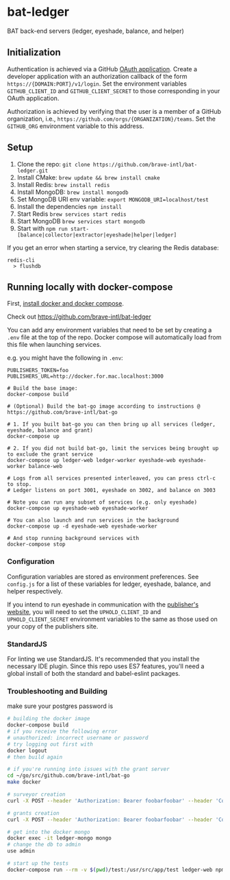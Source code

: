 # bat-ledger
BAT back-end servers (ledger, eyeshade, balance, and helper)

## Initialization
Authentication is achieved via a GitHub [OAuth application](https://github.com/settings/developers). Create a developer application with an authorization callback of the form `https://{DOMAIN:PORT}/v1/login`.  Set the environment variables `GITHUB_CLIENT_ID` and `GITHUB_CLIENT_SECRET` to those corresponding in your OAuth application.

Authorization is achieved by verifying that the user is a member of a GitHub organization, i.e., `https://github.com/orgs/{ORGANIZATION}/teams`.  Set the `GITHUB_ORG` environment variable to this address.

## Setup
1. Clone the repo: `git clone https://github.com/brave-intl/bat-ledger.git`
2. Install CMake: `brew update && brew install cmake`
3. Install Redis: `brew install redis`
4. Install MongoDB: `brew install mongodb`
5. Set MongoDB URI env variable: `export MONGODB_URI=localhost/test`
6. Install the dependencies `npm install`
7. Start Redis `brew services start redis`
8. Start MongoDB `brew services start mongodb`
9. Start with `npm run start-[balance|collector|extractor|eyeshade|helper|ledger]`

If you get an error when starting a service, try clearing the Redis database:
```
redis-cli
  > flushdb
```

## Running locally with docker-compose

First, [install docker and docker compose](https://docs.docker.com/compose/install/).

Check out https://github.com/brave-intl/bat-ledger

You can add any environment variables that need to be set by creating a `.env`
file at the top of the repo. Docker compose will automatically load from this
file when launching services.

e.g. you might have the following in `.env`:
```
PUBLISHERS_TOKEN=foo
PUBLISHERS_URL=http://docker.for.mac.localhost:3000
```

```
# Build the base image:
docker-compose build

# (Optional) Build the bat-go image according to instructions @ https://github.com/brave-intl/bat-go

# 1. If you built bat-go you can then bring up all services (ledger, eyeshade, balance and grant)
docker-compose up

# 2. If you did not build bat-go, limit the services being brought up to exclude the grant service
docker-compose up ledger-web ledger-worker eyeshade-web eyeshade-worker balance-web

# Logs from all services presented interleaved, you can press ctrl-c to stop.
# Ledger listens on port 3001, eyeshade on 3002, and balance on 3003

# Note you can run any subset of services (e.g. only eyeshade)
docker-compose up eyeshade-web eyeshade-worker

# You can also launch and run services in the background
docker-compose up -d eyeshade-web eyeshade-worker

# And stop running background services with
docker-compose stop
```

### Configuration
Configuration variables are stored as environment preferences. See `config.js` for a list of these variables for ledger, eyeshade, balance, and helper respectively.

If you intend to run eyeshade in communication with the [publisher's website](https://github.com/brave-intl/publishers), you will need to set the `UPHOLD_CLIENT_ID` and `UPHOLD_CLIENT_SECRET` environment variables to the same as those used on your copy of the publishers site.

### StandardJS
For linting we use StandardJS. It's recommended that you install the necessary IDE plugin. Since this repo uses ES7 features, you'll need a global install of both the standard and babel-eslint packages.

### Troubleshooting and Building
make sure your postgres password is
```bash
# building the docker image
docker-compose build
# if you receive the following error
# unauthorized: incorrect username or password
# try logging out first with
docker logout
# then build again
```
```bash 
# if you're running into issues with the grant server
cd ~/go/src/github.com/brave-intl/bat-go
make docker
```
```bash
# surveyor creation
curl -X POST --header 'Authorization: Bearer foobarfoobar' --header 'Content-Type: application/json' --header 'Accept: application/json' -d '{"adFree":{"fee":{"USD":5},"votes":5,"altcurrency":"BAT","probi":"27116311373482831368"}}' 'http://127.0.0.1:3001/v2/surveyor/contribution'
```
```bash
# grants creation
curl -X POST --header 'Authorization: Bearer foobarfoobar' --header 'Content-Type: application/json' --header 'Accept: application/json' -d '{"grants": [ "eyJhbGciOiJFZERTQSIsImtpZCI6IiJ9.eyJhbHRjdXJyZW5jeSI6IkJBVCIsImdyYW50SWQiOiJhNDMyNjg1My04NzVlLTQ3MDgtYjhkNS00M2IwNGMwM2ZmZTgiLCJwcm9iaSI6IjMwMDAwMDAwMDAwMDAwMDAwMDAwIiwicHJvbW90aW9uSWQiOiI5MDJlN2U0ZC1jMmRlLTRkNWQtYWFhMy1lZThmZWU2OWY3ZjMiLCJtYXR1cml0eVRpbWUiOjE1MTUwMjkzNTMsImV4cGlyeVRpbWUiOjE4MzAzODkzNTN9.8M5dpr_rdyCURd7KBc4GYaFDsiDEyutVqG-mj1QRk7BCiihianvhiqYeEnxMf-F4OU0wWyCN5qKDTxeqait_BQ", "eyJhbGciOiJFZERTQSIsImtpZCI6IiJ9.eyJhbHRjdXJyZW5jeSI6IkJBVCIsImdyYW50SWQiOiI1MGJiNzA3NS0yYzU4LTQ1NzMtYmRjYi1jZWUxYTcyZjc5NTUiLCJwcm9iaSI6IjMwMDAwMDAwMDAwMDAwMDAwMDAwIiwicHJvbW90aW9uSWQiOiI5MDJlN2U0ZC1jMmRlLTRkNWQtYWFhMy1lZThmZWU2OWY3ZjMiLCJtYXR1cml0eVRpbWUiOjE1MTUwMjkzNTMsImV4cGlyeVRpbWUiOjE4MzAzODkzNTN9.UsHkLTqfIeb26wwECrjueTiSQqQwutf8UfuIpvhlhEb3byd5vK4WTEdpIPD3VV4v0T4SnjB8L4U-c7nRjH4DBg", "eyJhbGciOiJFZERTQSIsImtpZCI6IiJ9.eyJhbHRjdXJyZW5jeSI6IkJBVCIsImdyYW50SWQiOiJiZDJmMWZmOC01YTUyLTQ1YmEtYTEwYy0wMjkzM2FlNTgwNzciLCJwcm9iaSI6IjMwMDAwMDAwMDAwMDAwMDAwMDAwIiwicHJvbW90aW9uSWQiOiI5MDJlN2U0ZC1jMmRlLTRkNWQtYWFhMy1lZThmZWU2OWY3ZjMiLCJtYXR1cml0eVRpbWUiOjE1MTUwMjkzNTMsImV4cGlyeVRpbWUiOjE4MzAzODkzNTN9.QIMTljjo2_qSdx8gf6vyw2CSC2vEqPE5f8g8YUKdQAOJX1NWBmN8D3si_Uiukd5MGOJZXIhv0O1Ifzwo-V62DQ", "eyJhbGciOiJFZERTQSIsImtpZCI6IiJ9.eyJhbHRjdXJyZW5jeSI6IkJBVCIsImdyYW50SWQiOiIyNzk0OWIzYy00ZDkxLTQxOGEtYThmNS0xMjhjZTM2NWNmMzEiLCJwcm9iaSI6IjMwMDAwMDAwMDAwMDAwMDAwMDAwIiwicHJvbW90aW9uSWQiOiI5MDJlN2U0ZC1jMmRlLTRkNWQtYWFhMy1lZThmZWU2OWY3ZjMiLCJtYXR1cml0eVRpbWUiOjE1MTUwMjkzNTMsImV4cGlyeVRpbWUiOjE4MzAzODkzNTN9.cMu1uSuCzkyCWq9NeMwH9PhZd8-5knb7h3NMrAGEHhm9Rj6dbbiZoT4LMD9OyRsSZQ8WKzEp98JTCtBCa3h-AA", "eyJhbGciOiJFZERTQSIsImtpZCI6IiJ9.eyJhbHRjdXJyZW5jeSI6IkJBVCIsImdyYW50SWQiOiI0NGU5ZWY4MS02NDEzLTQ3ODQtYTYyNS00ZjAzYjE1MTQ1ZWIiLCJwcm9iaSI6IjMwMDAwMDAwMDAwMDAwMDAwMDAwIiwicHJvbW90aW9uSWQiOiI5MDJlN2U0ZC1jMmRlLTRkNWQtYWFhMy1lZThmZWU2OWY3ZjMiLCJtYXR1cml0eVRpbWUiOjE1MTUwMjkzNTMsImV4cGlyeVRpbWUiOjE4MzAzODkzNTN9.8ddsW_LoKoc0kPU1aD8m8AZym3l2dW92NHceAUF6FyuNumqwjWTV3fF_eRwMiz6cWmgysWnJKfang9fApIysDw", "eyJhbGciOiJFZERTQSIsImtpZCI6IiJ9.eyJhbHRjdXJyZW5jeSI6IkJBVCIsImdyYW50SWQiOiJiNjkwM2M2ZS1lOTUxLTRmMWYtYjMxMy1mZTE5MTQyOGY3MzMiLCJwcm9iaSI6IjMwMDAwMDAwMDAwMDAwMDAwMDAwIiwicHJvbW90aW9uSWQiOiI5MDJlN2U0ZC1jMmRlLTRkNWQtYWFhMy1lZThmZWU2OWY3ZjMiLCJtYXR1cml0eVRpbWUiOjE1MTUwMjkzNTMsImV4cGlyeVRpbWUiOjE4MzAzODkzNTN9.jWXyiCmw5Wqjt2j8UXtjBND1dxLlOzIV_4GOStZdkfzzMHWjvzy7wBjvfn3a7vseYL_xQObQ0lq2DoqIkmhWCQ", "eyJhbGciOiJFZERTQSIsImtpZCI6IiJ9.eyJhbHRjdXJyZW5jeSI6IkJBVCIsImdyYW50SWQiOiI5NmYwNjFlNy1iMmFkLTQxMWEtOWY5MS05OTdmNDA1OGY1OTQiLCJwcm9iaSI6IjMwMDAwMDAwMDAwMDAwMDAwMDAwIiwicHJvbW90aW9uSWQiOiI5MDJlN2U0ZC1jMmRlLTRkNWQtYWFhMy1lZThmZWU2OWY3ZjMiLCJtYXR1cml0eVRpbWUiOjE1MTUwMjkzNTMsImV4cGlyeVRpbWUiOjE4MzAzODkzNTN9.Uy4leYMUfexPifxKKGQQf7TP9JYQAbSNEccl-vX8A_uJ-4DBFOCUF1QpOeitRFBFC0pmJKIcg1viwSFN-d3vDQ", "eyJhbGciOiJFZERTQSIsImtpZCI6IiJ9.eyJhbHRjdXJyZW5jeSI6IkJBVCIsImdyYW50SWQiOiI0MDZlYjkxMy00MjA0LTRmNjYtOWZiYi1lMDYzMmYxNzIyNzQiLCJwcm9iaSI6IjMwMDAwMDAwMDAwMDAwMDAwMDAwIiwicHJvbW90aW9uSWQiOiI5MDJlN2U0ZC1jMmRlLTRkNWQtYWFhMy1lZThmZWU2OWY3ZjMiLCJtYXR1cml0eVRpbWUiOjE1MTUwMjkzNTMsImV4cGlyeVRpbWUiOjE4MzAzODkzNTN9.e2N5f6oqcCV9_Aa-K91V0xqCh80wprKsrusTQVHHdteVrkXz_wfLOa7daRU0TJJbeLy27rwFQn3tCsAxvluiCg", "eyJhbGciOiJFZERTQSIsImtpZCI6IiJ9.eyJhbHRjdXJyZW5jeSI6IkJBVCIsImdyYW50SWQiOiJhODQ1NWE0OS1kNDVkLTRkYTgtOGNiYS1jNTFlYWJmNGVlNDMiLCJwcm9iaSI6IjMwMDAwMDAwMDAwMDAwMDAwMDAwIiwicHJvbW90aW9uSWQiOiI5MDJlN2U0ZC1jMmRlLTRkNWQtYWFhMy1lZThmZWU2OWY3ZjMiLCJtYXR1cml0eVRpbWUiOjE1MTUwMjkzNTMsImV4cGlyeVRpbWUiOjE4MzAzODkzNTN9.mTQDcLzUwsKdjwZi4d1zq-hbiYt684FSS_putmql9SqEpT9NaUSjvsa4CLg6LQ7aQDejfddMNOJrmQt8YhfdCw", "eyJhbGciOiJFZERTQSIsImtpZCI6IiJ9.eyJhbHRjdXJyZW5jeSI6IkJBVCIsImdyYW50SWQiOiI5YTJkZmZlNC00ZDI5LTQxYWUtYTE5Mi02OGMyZWMyYWMyMTciLCJwcm9iaSI6IjMwMDAwMDAwMDAwMDAwMDAwMDAwIiwicHJvbW90aW9uSWQiOiI5MDJlN2U0ZC1jMmRlLTRkNWQtYWFhMy1lZThmZWU2OWY3ZjMiLCJtYXR1cml0eVRpbWUiOjE1MTUwMjkzNTMsImV4cGlyeVRpbWUiOjE4MzAzODkzNTN9.wtHjXWUcJB1wbMPK6CTCQYgNNHE-ft_sm99EuPIDDKWz7bP5QEwCuhuFGQ9hVeLtr64a2_7wx6lX6TvvNUuEDw" ], "promotions": [{"active": true,"priority": 0,"promotionId": "902e7e4d-c2de-4d5d-aaa3-ee8fee69f7f3"}]}' 'http://127.0.0.1:3001/v1/grants'
```
```bash
# get into the docker mongo
docker exec -it ledger-mongo mongo
# change the db to admin
use admin
```
```bash
# start up the tests
docker-compose run --rm -v $(pwd)/test:/usr/src/app/test ledger-web npm run test-integration
```